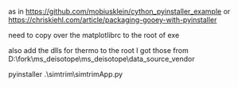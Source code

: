 as in https://github.com/mobiusklein/cython_pyinstaller_example
or https://chriskiehl.com/article/packaging-gooey-with-pyinstaller

need to copy over the matplotlibrc to the root of exe

also add the dlls for thermo to the root
I got those from D:\fork\ms_deisotope\ms_deisotope\data_source\_vendor

pyinstaller .\simtrim\simtrimApp.py
